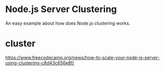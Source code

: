# Node.js Server Clustering

An easy example about how does Node.js clustering works.
# cluster
https://www.freecodecamp.org/news/how-to-scale-your-node-js-server-using-clustering-c8d43c656e8f/

